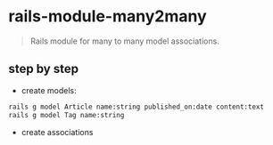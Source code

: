 # rails-module-many2many
> Rails module for many to many model associations.


## step by step
+ create models:
```bash
rails g model Article name:string published_on:date content:text
rails g model Tag name:string
```

+ create associations
